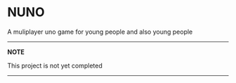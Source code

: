 # NUNO

A muliplayer uno game for young people and also young people

---
**NOTE**

This project is not yet completed

---
